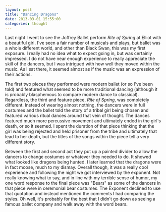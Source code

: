 ```yaml
---
layout: post
title: "Dancing Dragons"
date: 2013-03-01 15:55:00
categories: thought
---
```

Last night I went to see the Joffrey Ballet perform *Rite of Spring* at Elliot with a beautiful girl.  I've seen a fair number of musicals and plays, but ballet was a whole different world, and other than Black Swan, this was my first exposure.  I really had no idea what to expect going in, but was certainly impressed.  I do not have near enough experience to really appreciate the skill of the dancers, but I was intrigued with how well they moved within the music.  As I sat there, it seemed almost as if the music was an expression of their actions.

The first two pieces they performed were modern ballet (or so I've been told) and featured what seemed to be more traditional dancing (although it is probably blasphemous to compare modern dance to classical).  Regardless, the third and feature piece, *Rite of Spring*, was completely different. Instead of wearing almost nothing, the dancers were in full costumes and the ballet told the story of a tribal girl being chosen and featured various ritual dances around that vein of thought.  The dances featured much more percussive movement and ultimately ended in the girl's death, or so it seemed.  I spent the duration of that piece thinking that the girl was being rejected and held prisoner from the tribe and ultimately that lead to her death, but the titles of the songs within the piece tell a very different story.

Between the first and second act they put up a painted divider to allow the dancers to change costumes or whatever they needed to do.  It showed what looked like dragons being hunted.  I later learned that the dragons were in fact moose, much to my dismay.  Overall though, it was a really cool experience and following the night we got interviewed by the exponent.  Not really knowing what to say, and in line with my terrible sense of humor, my one word response to the final piece was "Bears" as some of the dancers in that piece were in ceremonial bear costumes. The Exponent declined to use that quotation and instead mentioned the comments I had comparing the styles.  Oh well, it's probably for the best that I didn't go down as seeing a famous ballet company and walk away with the word bears.

